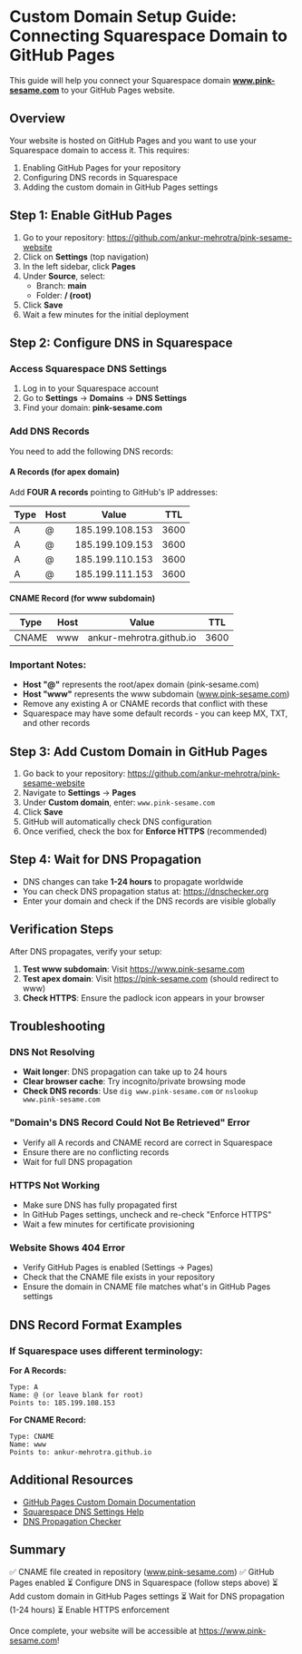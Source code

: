 # Custom Domain Setup Guide: Connecting Squarespace Domain to GitHub Pages

This guide will help you connect your Squarespace domain **www.pink-sesame.com** to your GitHub Pages website.

## Overview

Your website is hosted on GitHub Pages and you want to use your Squarespace domain to access it. This requires:
1. Enabling GitHub Pages for your repository
2. Configuring DNS records in Squarespace
3. Adding the custom domain in GitHub Pages settings

## Step 1: Enable GitHub Pages

1. Go to your repository: https://github.com/ankur-mehrotra/pink-sesame-website
2. Click on **Settings** (top navigation)
3. In the left sidebar, click **Pages**
4. Under **Source**, select:
   - Branch: **main**
   - Folder: **/ (root)**
5. Click **Save**
6. Wait a few minutes for the initial deployment

## Step 2: Configure DNS in Squarespace

### Access Squarespace DNS Settings

1. Log in to your Squarespace account
2. Go to **Settings** → **Domains** → **DNS Settings**
3. Find your domain: **pink-sesame.com**

### Add DNS Records

You need to add the following DNS records:

#### A Records (for apex domain)

Add **FOUR A records** pointing to GitHub's IP addresses:

| Type | Host | Value           | TTL  |
|------|------|-----------------|------|
| A    | @    | 185.199.108.153 | 3600 |
| A    | @    | 185.199.109.153 | 3600 |
| A    | @    | 185.199.110.153 | 3600 |
| A    | @    | 185.199.111.153 | 3600 |

#### CNAME Record (for www subdomain)

| Type  | Host | Value                                   | TTL  |
|-------|------|-----------------------------------------|------|
| CNAME | www  | ankur-mehrotra.github.io                | 3600 |

### Important Notes:

- **Host "@"** represents the root/apex domain (pink-sesame.com)
- **Host "www"** represents the www subdomain (www.pink-sesame.com)
- Remove any existing A or CNAME records that conflict with these
- Squarespace may have some default records - you can keep MX, TXT, and other records

## Step 3: Add Custom Domain in GitHub Pages

1. Go back to your repository: https://github.com/ankur-mehrotra/pink-sesame-website
2. Navigate to **Settings** → **Pages**
3. Under **Custom domain**, enter: `www.pink-sesame.com`
4. Click **Save**
5. GitHub will automatically check DNS configuration
6. Once verified, check the box for **Enforce HTTPS** (recommended)

## Step 4: Wait for DNS Propagation

- DNS changes can take **1-24 hours** to propagate worldwide
- You can check DNS propagation status at: https://dnschecker.org
- Enter your domain and check if the DNS records are visible globally

## Verification Steps

After DNS propagates, verify your setup:

1. **Test www subdomain**: Visit https://www.pink-sesame.com
2. **Test apex domain**: Visit https://pink-sesame.com (should redirect to www)
3. **Check HTTPS**: Ensure the padlock icon appears in your browser

## Troubleshooting

### DNS Not Resolving

- **Wait longer**: DNS propagation can take up to 24 hours
- **Clear browser cache**: Try incognito/private browsing mode
- **Check DNS records**: Use `dig www.pink-sesame.com` or `nslookup www.pink-sesame.com`

### "Domain's DNS Record Could Not Be Retrieved" Error

- Verify all A records and CNAME record are correct in Squarespace
- Ensure there are no conflicting records
- Wait for full DNS propagation

### HTTPS Not Working

- Make sure DNS has fully propagated first
- In GitHub Pages settings, uncheck and re-check "Enforce HTTPS"
- Wait a few minutes for certificate provisioning

### Website Shows 404 Error

- Verify GitHub Pages is enabled (Settings → Pages)
- Check that the CNAME file exists in your repository
- Ensure the domain in CNAME file matches what's in GitHub Pages settings

## DNS Record Format Examples

### If Squarespace uses different terminology:

**For A Records:**
```
Type: A
Name: @ (or leave blank for root)
Points to: 185.199.108.153
```

**For CNAME Record:**
```
Type: CNAME
Name: www
Points to: ankur-mehrotra.github.io
```

## Additional Resources

- [GitHub Pages Custom Domain Documentation](https://docs.github.com/en/pages/configuring-a-custom-domain-for-your-github-pages-site)
- [Squarespace DNS Settings Help](https://support.squarespace.com/hc/en-us/articles/205812378-DNS-settings)
- [DNS Propagation Checker](https://dnschecker.org)

## Summary

✅ CNAME file created in repository (www.pink-sesame.com)
✅ GitHub Pages enabled
⏳ Configure DNS in Squarespace (follow steps above)
⏳ Add custom domain in GitHub Pages settings
⏳ Wait for DNS propagation (1-24 hours)
⏳ Enable HTTPS enforcement

Once complete, your website will be accessible at https://www.pink-sesame.com!
